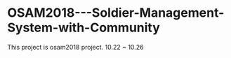 # OSAM2018---Soldier-Management-System-with-Community
This project is osam2018 project. 10.22 ~ 10.26
